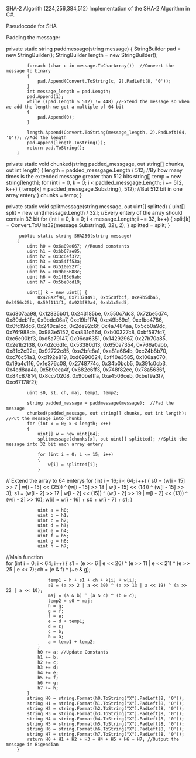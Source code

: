 SHA-2 Algorith (224,256,384,512) 
Implementation of the SHA-2 Algorithm in C#.

Pseudocode for SHA

Padding the message:

private static string paddmessage(string message)
        {
            StringBuilder pad = new StringBuilder();
            StringBuilder length = new StringBuilder();

            foreach (char c in message.ToCharArray())  //Convert the message to binary
            {
                pad.Append(Convert.ToString(c, 2).PadLeft(8, '0'));
            }
            int message_length = pad.Length;
            pad.Append(1);
            while ((pad.Length % 512) != 448) //Extend the message so when we add the length we get a multiple of 64 bit
            {
                pad.Append(0);
            }

            length.Append(Convert.ToString(message_length, 2).PadLeft(64, '0')); //Add the length
            pad.Append(length.ToString());
            return pad.ToString();
        }

 private static void chunked(string padded_messgage, out string[] chunks, out int length)
        {
            length = padded_messgage.Length / 512;     //By how many times is the extended message greater than 512 bits
            string[] temp = new string[length];
            for (int i = 0, k = 0; i < padded_messgage.Length; i += 512, k++)
            {
                temp[k] = padded_messgage.Substring(i, 512);  //But 512 bit in one array entery
            }
            chunks = temp;
        }
        
  private static void splitmessage(string message, out uint[] splitted)
        {
            uint[] split = new uint[message.Length / 32];  //Every entery of the array should contain 32 bit
            for (int i = 0, k = 0; i < message.Length; i += 32, k++)
            {
                split[k] = Convert.ToUInt32(message.Substring(i, 32), 2);
            }
            splitted = split;
        }
        
         public static string SHA256(string message)
        {
            uint h0 = 0x6a09e667; //Round constants
            uint h1 = 0xbb67ae85;
            uint h2 = 0x3c6ef372;
            uint h3 = 0xa54ff53a;
            uint h4 = 0x510e527f;
            uint h5 = 0x9b05688c;
            uint h6 = 0x1f83d9ab;
            uint h7 = 0x5be0cd19;

            uint[] k = new uint[] {
                0x428a2f98, 0x71374491, 0xb5c0fbcf, 0xe9b5dba5, 0x3956c25b, 0x59f111f1, 0x923f82a4, 0xab1c5ed5,
   0xd807aa98, 0x12835b01, 0x243185be, 0x550c7dc3, 0x72be5d74, 0x80deb1fe, 0x9bdc06a7, 0xc19bf174,
   0xe49b69c1, 0xefbe4786, 0x0fc19dc6, 0x240ca1cc, 0x2de92c6f, 0x4a7484aa, 0x5cb0a9dc, 0x76f988da,
   0x983e5152, 0xa831c66d, 0xb00327c8, 0xbf597fc7, 0xc6e00bf3, 0xd5a79147, 0x06ca6351, 0x14292967,
   0x27b70a85, 0x2e1b2138, 0x4d2c6dfc, 0x53380d13, 0x650a7354, 0x766a0abb, 0x81c2c92e, 0x92722c85,
   0xa2bfe8a1, 0xa81a664b, 0xc24b8b70, 0xc76c51a3, 0xd192e819, 0xd6990624, 0xf40e3585, 0x106aa070,
   0x19a4c116, 0x1e376c08, 0x2748774c, 0x34b0bcb5, 0x391c0cb3, 0x4ed8aa4a, 0x5b9cca4f, 0x682e6ff3,
   0x748f82ee, 0x78a5636f, 0x84c87814, 0x8cc70208, 0x90befffa, 0xa4506ceb, 0xbef9a3f7, 0xc67178f2};

            uint s0, s1, ch, maj, temp1, temp2;

            string padded_message = paddmessage(message);  //Pad the message
            chunked(padded_message, out string[] chunks, out int length); //Put the message into Chunks
            for (int x = 0; x < length; x++)
            {
                uint[] w = new uint[64];
                splitmessage(chunks[x], out uint[] splitted); //Split the message into 32 bit each array entery

                for (int i = 0; i <= 15; i++)
                {
                    w[i] = splitted[i];
                }
// Extend the array to 64 enterys
                for (int i = 16; i < 64; i++)
                {
                    s0 = (w[i - 15] >> 7 | w[i - 15] << (25)) ^ (w[i - 15] >> 18 | w[i - 15] << (14)) ^ (w[i - 15] >> 3);
                    s1 = (w[i - 2] >> 17 | w[i - 2] << (15)) ^ (w[i - 2] >> 19 | w[i - 2] << (13)) ^ (w[i - 2] >> 10);
                    w[i] = w[i - 16] + s0 + w[i - 7] + s1;
                }

                uint a = h0;
                uint b = h1;
                uint c = h2;
                uint d = h3;
                uint e = h4;
                uint f = h5;
                uint g = h6;
                uint h = h7;
   //Main function     
                for (int i = 0; i < 64; i++)
                {
                    s1 = (e >> 6 | e << 26) ^ (e >> 11 | e << 21) ^ (e >> 25 | e << 7);
                    ch = (e & f) ^ (~e & g);

                    temp1 = h + s1 + ch + k[i] + w[i];
                    s0 = (a >> 2 | a << 30) ^ (a >> 13 | a << 19) ^ (a >> 22 | a << 10);
                    maj = (a & b) ^ (a & c) ^ (b & c);
                    temp2 = s0 + maj;
                    h = g;
                    g = f;
                    f = e;
                    e = d + temp1;
                    d = c;
                    c = b;
                    b = a;
                    a = temp1 + temp2;
                }
                h0 += a; //Update Constants
                h1 += b;
                h2 += c;
                h3 += d;
                h4 += e;
                h5 += f;
                h6 += g;
                h7 += h;
            }
            string H0 = string.Format(h0.ToString("X").PadLeft(8, '0'));
            string H1 = string.Format(h1.ToString("X").PadLeft(8, '0'));
            string H2 = string.Format(h2.ToString("X").PadLeft(8, '0'));
            string H3 = string.Format(h3.ToString("X").PadLeft(8, '0'));
            string H4 = string.Format(h4.ToString("X").PadLeft(8, '0'));
            string H5 = string.Format(h5.ToString("X").PadLeft(8, '0'));
            string H6 = string.Format(h6.ToString("X").PadLeft(8, '0'));
            string H7 = string.Format(h7.ToString("X").PadLeft(8, '0'));
            return H0 + H1 + H2 + H3 + H4 + H5 + H6 + H7; //Output the message in Bigendian
        }
